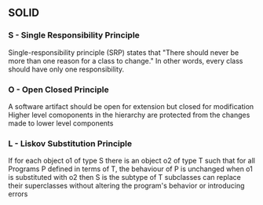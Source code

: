 ## SOLID

### S - Single Responsibility Principle
Single-responsibility principle (SRP) states that "There should never be more than one reason for a class to change." In other words, every class should have only one responsibility.  

### O - Open Closed Principle
A software artifact should be open for extension but closed for modification
Higher level comoponents in the hierarchy are protected from the changes made to lower level components

### L - Liskov Substitution Principle
If for each object o1 of type S there is an object o2 of type T such that for all Programs P defined in terms of T, the behaviour of P is unchanged when o1 is substituted with o2 then S is the subtype of T
subclasses can replace their superclasses without altering the program's behavior or introducing errors